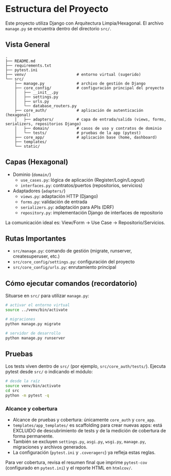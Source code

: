 # Estructura del Proyecto

Este proyecto utiliza Django con Arquitectura Limpia/Hexagonal. El archivo `manage.py` se encuentra dentro del directorio `src/`.

## Vista General

```
.
├── README.md
├── requirements.txt
├── pytest.ini
├── venv/                      # entorno virtual (sugerido)
└── src/
    ├── manage.py              # archivo de gestión de Django
    ├── core_config/           # configuración principal del proyecto
    │   ├── __init__.py
    │   ├── settings.py
    │   ├── urls.py
    │   └── database_routers.py
    ├── core_auth/             # aplicación de autenticación (hexagonal)
    │   ├── adapters/          # capa de entrada/salida (views, forms, serializers, repositorios Django)
    │   ├── domain/            # casos de uso y contratos de dominio
    │   └── tests/             # pruebas de la app (pytest)
    ├── core_app/              # aplicación base (home, dashboard)
    ├── templates/
    └── static/
```

## Capas (Hexagonal)

- Dominio (`domain/`)
  - `use_cases.py`: lógica de aplicación (Register/Login/Logout)
  - `interfaces.py`: contratos/puertos (repositorios, servicios)
- Adaptadores (`adapters/`)
  - `views.py`: adaptación HTTP (Django)
  - `forms.py`: validación de entrada
  - `serializers.py`: adaptación para APIs (DRF)
  - `repository.py`: implementación Django de interfaces de repositorio

La comunicación ideal es: View/Form -> Use Case -> Repositorio/Servicios.

## Rutas Importantes

- `src/manage.py`: comando de gestión (migrate, runserver, createsuperuser, etc.)
- `src/core_config/settings.py`: configuración del proyecto
- `src/core_config/urls.py`: enrutamiento principal

## Cómo ejecutar comandos (recordatorio)

Situarse en `src/` para utilizar `manage.py`:

```bash
# activar el entorno virtual
source ../venv/bin/activate

# migraciones
python manage.py migrate

# servidor de desarrollo
python manage.py runserver
```

## Pruebas

Los tests viven dentro de `src/` (por ejemplo, `src/core_auth/tests/`). Ejecuta pytest desde `src/` o indicando el módulo:

```bash
# desde la raíz
source venv/bin/activate
cd src
python -m pytest -q
```

### Alcance y cobertura

- Alcance de pruebas y cobertura: únicamente `core_auth` y `core_app`.
- `templates/app_templates/` es scaffolding para crear nuevas apps: está EXCLUIDO de descubrimiento de tests y de la medición de cobertura de forma permanente.
- También se excluyen `settings.py`, `asgi.py`, `wsgi.py`, `manage.py`, migraciones y archivos generados.
- La configuración (`pytest.ini` y `.coveragerc`) ya refleja estas reglas.

Para ver cobertura, revisa el resumen final que imprime `pytest-cov` (configurado en `pytest.ini`) y el reporte HTML en `htmlcov/`.
